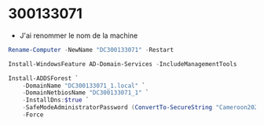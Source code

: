 # 300133071

* J'ai renommer le nom de la machine

```powershell
Rename-Computer -NewName "DC300133071" -Restart
```

```powershell
Install-WindowsFeature AD-Domain-Services -IncludeManagementTools
```


```powershell
Install-ADDSForest `
    -DomainName "DC300133071_1.local" `
    -DomainNetbiosName "DC300133071_1" `
    -InstallDns:$true `
    -SafeModeAdministratorPassword (ConvertTo-SecureString "Cameroon2024&" -AsPlainText -Force) `
    -Force
```

